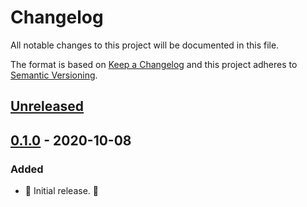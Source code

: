 # Changelog

All notable changes to this project will be documented in this file.

The format is based on [Keep a Changelog](http://keepachangelog.com/en/1.0.0/) and this project adheres to [Semantic Versioning](http://semver.org/spec/v2.0.0.html).

## [Unreleased]

## [0.1.0] - 2020-10-08

### Added

- 🎉 Initial release. 🎉

[unreleased]: https://github.com/kddeisz/active_record-union/compare/v0.1.0...HEAD
[0.1.0]: https://github.com/kddeisz/active_record-union/compare/a71bb8...v0.1.0
